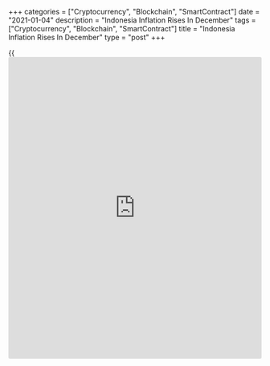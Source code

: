 +++
categories = ["Cryptocurrency", "Blockchain", "SmartContract"]
date = "2021-01-04"
description = "Indonesia Inflation Rises In December"
tags = ["Cryptocurrency", "Blockchain", "SmartContract"]
title = "Indonesia Inflation Rises In December"
type = "post"
+++

{{<iframe id="large-banner" src="https://www.bounty.group/#slide=3.0" width="100%" height="600" scrolling="no" style="border: 0px solid rgb(216, 221, 230); border-radius: 3px;">}}

Indonesia's consumer price inflation accelerated more than expected in
December, data from the statistics bureau showed on Monday.

Consumer prices rose 1.68 percent year-on-year in December, following a
1.59 percent increase in November. Economists had expected a rise of
1.61 percent.

Prices for food, beverages and tobacco increased the most, by 1.49
percent yearly in December. Prices for clothing and footwear, and
housing, water, electricity and household fuels rose by 0.03 percent,
each.

Prices for [health][1] and transportation grew by 0.19 percent and 0.46
percent, respectively.

Core inflation was 1.60 percent in December, which was below the 1.7
percent economists had forecast.

On a monthly basis, consumer prices gained 0.45 percent in December,
following a 0.28 percent rise in the prior month. Economists had
expected a 0.37 percent increase.

For comments and feedback [contact](https://www.playgroundfx.com/contact/): editorial@rtt[news](https://www.letsplayfx.com/blog/forex-news-website/).com

[Economic News][2]

 **What parts of the world are seeing the best (and worst) economic
performances lately? Click[here][3] to check out our [Econ Scorecard][3]
and find out! See up-to-the-moment [ranking](https://www.playgroundfx.com/blog/crypto-exchange-ranking/)s for the best and worst
performers in [GDP][4], [unemployment rate][5], [inflation][6] and much
more.**

   1. www.rtt[news](https://www.letsplayfx.com/blog/forex-news-website/).com/Content/Health.aspx
   2. www.rtt[news](https://www.letsplayfx.com/blog/forex-news-website/).com/Content/EconomicNews.aspx
   3. www.rtt[news](https://www.letsplayfx.com/blog/forex-news-website/).com/economic-scorecard/world-rank/retail-sales/highest-performance.aspx
   4. www.rtt[news](https://www.letsplayfx.com/blog/forex-news-website/).com/economic-scorecard/world-rank/GDP/highest-performance.aspx
   5. www.rtt[news](https://www.letsplayfx.com/blog/forex-news-website/).com/economic-scorecard/world-rank/unemployment-rate/lowest-performance.aspx
   6. www.rtt[news](https://www.letsplayfx.com/blog/forex-news-website/).com/economic-scorecard/world-rank/CPI/highest-performance.aspx